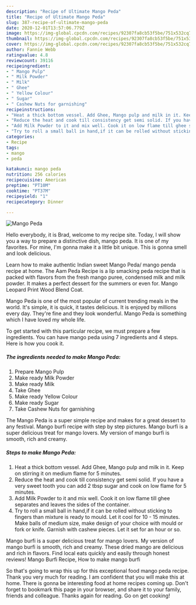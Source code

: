 ```yaml
---
description: "Recipe of Ultimate Mango Peda"
title: "Recipe of Ultimate Mango Peda"
slug: 387-recipe-of-ultimate-mango-peda
date: 2020-12-01T13:57:06.779Z
image: https://img-global.cpcdn.com/recipes/92307fa8cb53f5be/751x532cq70/mango-peda-recipe-main-photo.jpg
thumbnail: https://img-global.cpcdn.com/recipes/92307fa8cb53f5be/751x532cq70/mango-peda-recipe-main-photo.jpg
cover: https://img-global.cpcdn.com/recipes/92307fa8cb53f5be/751x532cq70/mango-peda-recipe-main-photo.jpg
author: Fannie Webb
ratingvalue: 4.8
reviewcount: 39116
recipeingredient:
- " Mango Pulp"
- " Milk Powder"
- " Milk"
- " Ghee"
- " Yellow Colour"
- " Sugar"
- " Cashew Nuts for garnishing"
recipeinstructions:
- "Heat a thick bottom vessel. Add Ghee, Mango pulp and milk in it. Keep on stirring it on medium flame for 5 minutes."
- "Reduce the heat and cook till consistency get semi solid. If you have a very sweet tooth you can add 2 tbsp sugar and cook on low flame for 5 minutes."
- "Add Milk Powder to it and mix well. Cook it on low flame till ghee separates and leaves the sides of the container."
- "Try to roll a small ball in hand,if it can be rolled without sticking to fingers than mixture is ready to mould. Let it cool for 10 - 15 minutes. Make balls of medium size, make design of your choice with mould or fork or knife. Garnish with cashew pieces. Let it set for an hour or so."
categories:
- Recipe
tags:
- mango
- peda

katakunci: mango peda 
nutrition: 256 calories
recipecuisine: American
preptime: "PT10M"
cooktime: "PT37M"
recipeyield: "1"
recipecategory: Dinner

---
```



![Mango Peda](https://img-global.cpcdn.com/recipes/92307fa8cb53f5be/751x532cq70/mango-peda-recipe-main-photo.jpg)

Hello everybody, it is Brad, welcome to my recipe site. Today, I will show you a way to prepare a distinctive dish, mango peda. It is one of my favorites. For mine, I'm gonna make it a little bit unique. This is gonna smell and look delicious.

Learn how to make authentic Indian sweet Mango Peda/ mango penda recipe at home. The Aam Peda Recipe is a lip smacking peda recipe that is packed with flavors from the fresh mango puree, condensed milk and milk powder. It makes a perfect dessert for the summers or even for. Mango Leopard Print Wood Blend Coat.

Mango Peda is one of the most popular of current trending meals in the world. It's simple, it is quick, it tastes delicious. It is enjoyed by millions every day. They're fine and they look wonderful. Mango Peda is something which I have loved my whole life.


To get started with this particular recipe, we must prepare a few ingredients. You can have mango peda using 7 ingredients and 4 steps. Here is how you cook it.

<!--inarticleads1-->

##### The ingredients needed to make Mango Peda:

1. Prepare  Mango Pulp
1. Make ready  Milk Powder
1. Make ready  Milk
1. Take  Ghee
1. Make ready  Yellow Colour
1. Make ready  Sugar
1. Take  Cashew Nuts for garnishing


The Mango Peda is a super simple recipe and makes for a great dessert to any festival. Mango burfi recipe with step by step pictures. Mango burfi is a super delicious treat for mango lovers. My version of mango burfi is smooth, rich and creamy. 

<!--inarticleads2-->

##### Steps to make Mango Peda:

1. Heat a thick bottom vessel. Add Ghee, Mango pulp and milk in it. Keep on stirring it on medium flame for 5 minutes.
1. Reduce the heat and cook till consistency get semi solid. If you have a very sweet tooth you can add 2 tbsp sugar and cook on low flame for 5 minutes.
1. Add Milk Powder to it and mix well. Cook it on low flame till ghee separates and leaves the sides of the container.
1. Try to roll a small ball in hand,if it can be rolled without sticking to fingers than mixture is ready to mould. Let it cool for 10 - 15 minutes. Make balls of medium size, make design of your choice with mould or fork or knife. Garnish with cashew pieces. Let it set for an hour or so.


Mango burfi is a super delicious treat for mango lovers. My version of mango burfi is smooth, rich and creamy. These dried mango are delicious and rich in flavors. Find local eats quickly and easily through honest reviews! Mango Burfi Recipe, How to make mango burfi 

So that's going to wrap this up for this exceptional food mango peda recipe. Thank you very much for reading. I am confident that you will make this at home. There is gonna be interesting food at home recipes coming up. Don't forget to bookmark this page in your browser, and share it to your family, friends and colleague. Thanks again for reading. Go on get cooking!
